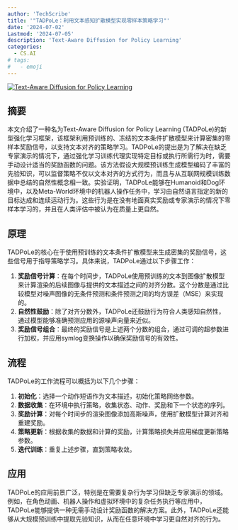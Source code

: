 ```yaml
---
author: 'TechScribe'
title: '"TADPoLe：利用文本感知扩散模型实现零样本策略学习"'
date: '2024-07-02'
Lastmod: '2024-07-05'
description: 'Text-Aware Diffusion for Policy Learning'
categories:
  - CS.AI
# tags:
#   - emoji
---
```


[![Text-Aware Diffusion for Policy Learning](https://arxiv-research-1301205113.cos.ap-guangzhou.myqcloud.com/images/2407.01903v1.pdf_0.jpg)](https://arxiv.org/abs/2407.01903v1)

## 摘要

本文介绍了一种名为Text-Aware Diffusion for Policy Learning (TADPoLe)的新型强化学习框架，该框架利用预训练的、冻结的文本条件扩散模型来计算密集的零样本奖励信号，以支持文本对齐的策略学习。TADPoLe的提出是为了解决在缺乏专家演示的情况下，通过强化学习训练代理实现特定目标或执行所需行为时，需要手动设计适当的奖励函数的问题。该方法假设大规模预训练生成模型编码了丰富的先验知识，可以监督策略不仅以文本对齐的方式行为，而且与从互联网规模训练数据中总结的自然性概念相一致。实验证明，TADPoLe能够在Humanoid和Dog环境中，以及Meta-World环境中的机器人操作任务中，学习由自然语言指定的新的目标达成和连续运动行为。这些行为是在没有地面真实奖励或专家演示的情况下零样本学习的，并且在人类评估中被认为在质量上更自然。<!--more-->

## 原理

TADPoLe的核心在于使用预训练的文本条件扩散模型来生成密集的奖励信号，这些信号用于指导策略学习。具体来说，TADPoLe通过以下步骤工作：
1. **奖励信号计算**：在每个时间步，TADPoLe使用预训练的文本到图像扩散模型来计算渲染的后续图像与提供的文本描述之间的对齐分数。这个分数是通过比较模型对噪声图像的无条件预测和条件预测之间的均方误差（MSE）来实现的。
2. **自然性鼓励**：除了对齐分数外，TADPoLe还鼓励行为符合人类感知自然性，通过模型能够准确预测应用的源噪声向量来近似。
3. **奖励信号组合**：最终的奖励信号是上述两个分数的组合，通过可调的超参数进行加权，并应用symlog变换操作以确保奖励信号的有效性。

## 流程

TADPoLe的工作流程可以概括为以下几个步骤：
1. **初始化**：选择一个动作短语作为文本描述，初始化策略网络参数。
2. **数据收集**：在环境中执行策略，收集状态、动作、奖励和下一个状态的序列。
3. **奖励计算**：对每个时间步的渲染图像添加高斯噪声，使用扩散模型计算对齐和重建奖励。
4. **策略更新**：根据收集的数据和计算的奖励，计算策略损失并应用梯度更新策略参数。
5. **迭代训练**：重复上述步骤，直到策略收敛。

## 应用

TADPoLe的应用前景广泛，特别是在需要复杂行为学习但缺乏专家演示的领域。例如，在角色动画、机器人操作和虚拟环境中的复杂任务执行等应用中，TADPoLe能够提供一种无需手动设计奖励函数的解决方案。此外，TADPoLe还能够从大规模预训练中提取先验知识，从而在任意环境中学习更自然对齐的行为。
